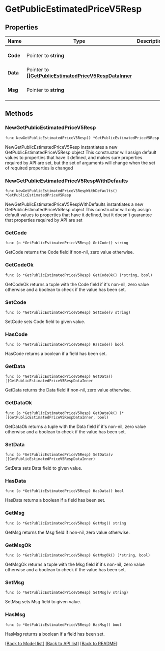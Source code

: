 # GetPublicEstimatedPriceV5Resp

## Properties

Name | Type | Description | Notes
------------ | ------------- | ------------- | -------------
**Code** | Pointer to **string** |  | [optional] [default to ""]
**Data** | Pointer to [**[]GetPublicEstimatedPriceV5RespDataInner**](GetPublicEstimatedPriceV5RespDataInner.md) |  | [optional] 
**Msg** | Pointer to **string** |  | [optional] [default to ""]

## Methods

### NewGetPublicEstimatedPriceV5Resp

`func NewGetPublicEstimatedPriceV5Resp() *GetPublicEstimatedPriceV5Resp`

NewGetPublicEstimatedPriceV5Resp instantiates a new GetPublicEstimatedPriceV5Resp object
This constructor will assign default values to properties that have it defined,
and makes sure properties required by API are set, but the set of arguments
will change when the set of required properties is changed

### NewGetPublicEstimatedPriceV5RespWithDefaults

`func NewGetPublicEstimatedPriceV5RespWithDefaults() *GetPublicEstimatedPriceV5Resp`

NewGetPublicEstimatedPriceV5RespWithDefaults instantiates a new GetPublicEstimatedPriceV5Resp object
This constructor will only assign default values to properties that have it defined,
but it doesn't guarantee that properties required by API are set

### GetCode

`func (o *GetPublicEstimatedPriceV5Resp) GetCode() string`

GetCode returns the Code field if non-nil, zero value otherwise.

### GetCodeOk

`func (o *GetPublicEstimatedPriceV5Resp) GetCodeOk() (*string, bool)`

GetCodeOk returns a tuple with the Code field if it's non-nil, zero value otherwise
and a boolean to check if the value has been set.

### SetCode

`func (o *GetPublicEstimatedPriceV5Resp) SetCode(v string)`

SetCode sets Code field to given value.

### HasCode

`func (o *GetPublicEstimatedPriceV5Resp) HasCode() bool`

HasCode returns a boolean if a field has been set.

### GetData

`func (o *GetPublicEstimatedPriceV5Resp) GetData() []GetPublicEstimatedPriceV5RespDataInner`

GetData returns the Data field if non-nil, zero value otherwise.

### GetDataOk

`func (o *GetPublicEstimatedPriceV5Resp) GetDataOk() (*[]GetPublicEstimatedPriceV5RespDataInner, bool)`

GetDataOk returns a tuple with the Data field if it's non-nil, zero value otherwise
and a boolean to check if the value has been set.

### SetData

`func (o *GetPublicEstimatedPriceV5Resp) SetData(v []GetPublicEstimatedPriceV5RespDataInner)`

SetData sets Data field to given value.

### HasData

`func (o *GetPublicEstimatedPriceV5Resp) HasData() bool`

HasData returns a boolean if a field has been set.

### GetMsg

`func (o *GetPublicEstimatedPriceV5Resp) GetMsg() string`

GetMsg returns the Msg field if non-nil, zero value otherwise.

### GetMsgOk

`func (o *GetPublicEstimatedPriceV5Resp) GetMsgOk() (*string, bool)`

GetMsgOk returns a tuple with the Msg field if it's non-nil, zero value otherwise
and a boolean to check if the value has been set.

### SetMsg

`func (o *GetPublicEstimatedPriceV5Resp) SetMsg(v string)`

SetMsg sets Msg field to given value.

### HasMsg

`func (o *GetPublicEstimatedPriceV5Resp) HasMsg() bool`

HasMsg returns a boolean if a field has been set.


[[Back to Model list]](../README.md#documentation-for-models) [[Back to API list]](../README.md#documentation-for-api-endpoints) [[Back to README]](../README.md)


